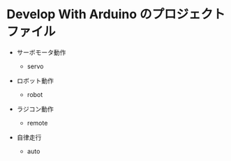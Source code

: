 # Develop With Arduino のプロジェクトファイル

- サーボモータ動作
  - servo

- ロボット動作
  - robot

- ラジコン動作
  - remote

- 自律走行
  - auto
